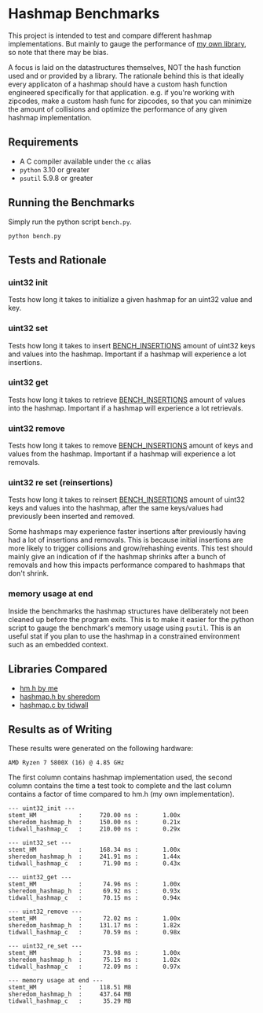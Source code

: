 # Hashmap Benchmarks

This project is intended to test and compare different hashmap implementations.
But mainly to gauge the performance of [my own library](https://github.com/Stemt/hm.h), so note that there may be bias.

A focus is laid on the datastructures themselves, NOT the hash function used and or provided by a library.
The rationale behind this is that ideally every applicaton of a hashmap should have a custom hash function engineered specifically for that application.
e.g. if you're working with zipcodes, make a custom hash func for zipcodes, so that you can minimize the amount of collisions and optimize the performance of any given hashmap implementation.

## Requirements 

- A C compiler available under the `cc` alias
- `python` 3.10 or greater
- `psutil` 5.9.8 or greater

## Running the Benchmarks

Simply run the python script `bench.py`.
```
python bench.py
```

## Tests and Rationale

### uint32 init

Tests how long it takes to initialize a given hashmap for an uint32 value and key.

### uint32 set

Tests how long it takes to insert [BENCH_INSERTIONS](./src/bench_config.h) amount of uint32 keys and values into the hashmap.
Important if a hashmap will experience a lot insertions.

### uint32 get

Tests how long it takes to retrieve [BENCH_INSERTIONS](./src/bench_config.h) amount of values into the hashmap.
Important if a hashmap will experience a lot retrievals.

### uint32 remove

Tests how long it takes to remove [BENCH_INSERTIONS](./src/bench_config.h) amount of keys and values from the hashmap.
Important if a hashmap will experience a lot removals.

### uint32 re set (reinsertions)

Tests how long it takes to reinsert [BENCH_INSERTIONS](./src/bench_config.h) amount of uint32 keys and values into the hashmap, after the same keys/values had previously been inserted and removed.

Some hashmaps may experience faster insertions after previously having had a lot of insertions and removals.
This is because initial insertions are more likely to trigger collisions and grow/rehashing events.
This test should mainly give an indication of if the hashmap shrinks after a bunch of removals and how this impacts performance compared to hashmaps that don't shrink.

### memory usage at end

Inside the benchmarks the hashmap structures have deliberately not been cleaned up before the program exits.
This is to make it easier for the python script to gauge the benchmark's memory usage using `psutil`.
This is an useful stat if you plan to use the hashmap in a constrained environment such as an embedded context.

## Libraries Compared

- [hm.h by me](https://github.com/Stemt/hm.h)
- [hashmap.h by sheredom](https://github.com/sheredom/hashmap.h)
- [hashmap.c by tidwall](https://github.com/tidwall/hashmap.c/blob/master/hashmap.c)

## Results as of Writing

These results were generated on the following hardware:
```
AMD Ryzen 7 5800X (16) @ 4.85 GHz
```

The first column contains hashmap implementation used, the second column contains the time a test took to complete and
the last column contains a factor of time compared to hm.h (my own implementation).

```
--- uint32_init ---
stemt_HM            :     720.00 ns :       1.00x
sheredom_hashmap_h  :     150.00 ns :       0.21x
tidwall_hashmap_c   :     210.00 ns :       0.29x

--- uint32_set ---
stemt_HM            :     168.34 ms :       1.00x
sheredom_hashmap_h  :     241.91 ms :       1.44x
tidwall_hashmap_c   :      71.90 ms :       0.43x

--- uint32_get ---
stemt_HM            :      74.96 ms :       1.00x
sheredom_hashmap_h  :      69.92 ms :       0.93x
tidwall_hashmap_c   :      70.15 ms :       0.94x

--- uint32_remove ---
stemt_HM            :      72.02 ms :       1.00x
sheredom_hashmap_h  :     131.17 ms :       1.82x
tidwall_hashmap_c   :      70.59 ms :       0.98x

--- uint32_re_set ---
stemt_HM            :      73.98 ms :       1.00x
sheredom_hashmap_h  :      75.15 ms :       1.02x
tidwall_hashmap_c   :      72.09 ms :       0.97x

--- memory usage at end ---
stemt_HM            :     118.51 MB
sheredom_hashmap_h  :     437.64 MB
tidwall_hashmap_c   :      35.29 MB
```
